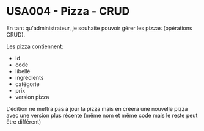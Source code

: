 # USA004 - Pizza - CRUD

En tant qu'administrateur, je souhaite pouvoir gérer les pizzas (opérations CRUD).

Les pizza contiennent:

* id
* code
* libellé
* ingrédients
* catégorie
* prix
* version pizza

L'édition ne mettra pas à jour la pizza mais en créera une nouvelle pizza avec une version plus récente (même nom et même code mais le reste peut être différent)
